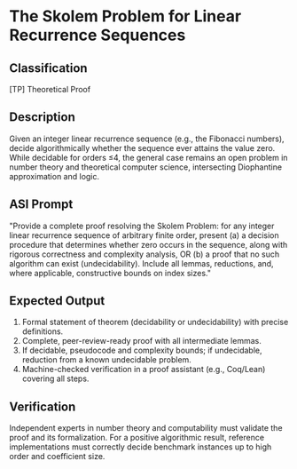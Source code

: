 # The Skolem Problem for Linear Recurrence Sequences

## Classification

[TP] Theoretical Proof

## Description

Given an integer linear recurrence sequence (e.g., the Fibonacci numbers), decide algorithmically whether the sequence ever attains the value zero. While decidable for orders ≤4, the general case remains an open problem in number theory and theoretical computer science, intersecting Diophantine approximation and logic.

## ASI Prompt

"Provide a complete proof resolving the Skolem Problem: for any integer linear recurrence sequence of arbitrary finite order, present (a) a decision procedure that determines whether zero occurs in the sequence, along with rigorous correctness and complexity analysis, OR (b) a proof that no such algorithm can exist (undecidability). Include all lemmas, reductions, and, where applicable, constructive bounds on index sizes."

## Expected Output

1. Formal statement of theorem (decidability or undecidability) with precise definitions.
2. Complete, peer-review-ready proof with all intermediate lemmas.
3. If decidable, pseudocode and complexity bounds; if undecidable, reduction from a known undecidable problem.
4. Machine-checked verification in a proof assistant (e.g., Coq/Lean) covering all steps.

## Verification

Independent experts in number theory and computability must validate the proof and its formalization. For a positive algorithmic result, reference implementations must correctly decide benchmark instances up to high order and coefficient size.
